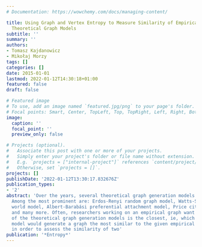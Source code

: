 ```yaml
---
# Documentation: https://wowchemy.com/docs/managing-content/

title: Using Graph and Vertex Entropy to Measure Similarity of Empirical Graphs with
  Theoretical Graph Models
subtitle: ''
summary: ''
authors:
- Tomasz Kajdanowicz
- Mikołaj Morzy
tags: []
categories: []
date: 2015-01-01
lastmod: 2022-01-12T14:30:18+01:00
featured: false
draft: false

# Featured image
# To use, add an image named `featured.jpg/png` to your page's folder.
# Focal points: Smart, Center, TopLeft, Top, TopRight, Left, Right, BottomLeft, Bottom, BottomRight.
image:
  caption: ''
  focal_point: ''
  preview_only: false

# Projects (optional).
#   Associate this post with one or more of your projects.
#   Simply enter your project's folder or file name without extension.
#   E.g. `projects = ["internal-project"]` references `content/project/deep-learning/index.md`.
#   Otherwise, set `projects = []`.
projects: []
publishDate: '2022-01-12T13:30:17.832676Z'
publication_types:
- '2'
abstract: 'Over the years, several theoretical graph generation models have been proposed.
  Among the most prominent are: Erdos-Renyi random graph model, Watts-Strogatz small
  world model, Albert-Barabási preferential attachment model, Price citation model,
  and many more. Often, researchers working on an empirical graph want to know, which
  of the theoretical graph generation models is the closest, ie, which theoretical
  model would generate a graph the most similar to the given empirical graph. Usually,
  in order to assess the similarity of two'
publication: '*Entropy*'
---
```

